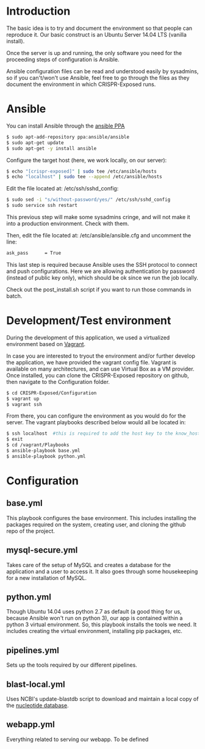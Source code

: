 # Introduction

The basic idea is to try and document the environment so that people
can reproduce it. Our basic construct is an Ubuntu Server 14.04 LTS
(vanilla install).

Once the server is up and running, the only software you need for the
proceeding steps of configuration is Ansible.

Ansible configuration files can be read and understood easily by
sysadmins, so if you can't/won't use Ansible, feel free to go through
the files as they document the environment in which CRISPR-Exposed
runs.

# Ansible

You can install Ansible through the [ansible PPA](https://launchpad.net/~ansible/+archive/ubuntu/ansible)

```bash
$ sudo apt-add-repository ppa:ansible/ansible
$ sudo apt-get update
$ sudo apt-get -y install ansible
```

Configure the target host (here, we work locally, on our server):

```bash
$ echo "[crispr-exposed]" | sudo tee /etc/ansible/hosts
$ echo "localhost" | sudo tee --append /etc/ansible/hosts
```

Edit the file located at: /etc/ssh/sshd_config:

```bash
$ sudo sed -i "s/without-password/yes/" /etc/ssh/sshd_config
$ sudo service ssh restart
```

This previous step will make some sysadmins cringe, and will not make
it into a production environment. Check with them.

Then, edit the file located at: /etc/ansible/ansible.cfg and uncomment
the line:

```bash
ask_pass      = True

```

This last step is required because Ansible uses the SSH protocol to
connect and push configurations. Here we are allowing authentication
by password (instead of public key only), which should be ok since we
run the job locally.

Check out the post_install.sh script if you want to run those commands
in batch.

# Development/Test environment

During the development of this application, we used a virtualized
environment based on [Vagrant](https://www.vagrantup.com/downloads.html).

In case you are interested to tryout the environment and/or further
develop the application, we have provided the vagrant config
file. Vagrant is available on many architectures, and can use Virtual
Box as a VM provider. Once installed, you can clone the CRISPR-Exposed
repository on github, then navigate to the Configuration folder.

```bash
$ cd CRISPR-Exposed/Configuration
$ vagrant up
$ vagrant ssh
```

From there, you can configure the environment as you would do for the
server. The vagrant playbooks described below would all be located in:

```bash
$ ssh localhost  #this is required to add the host key to the know_hosts
$ exit
$ cd /vagrant/Playbooks
$ ansible-playbook base.yml
$ ansible-playbook python.yml
```

# Configuration

## base.yml

This playbook configures the base environment. This includes
installing the packages required on the system, creating user, and
cloning the github repo of the project.

## mysql-secure.yml

Takes care of the setup of MySQL and creates a database for the
application and a user to access it. It also goes through some
housekeeping for a new installation of MySQL.

## python.yml

Though Ubuntu 14.04 uses python 2.7 as default (a good thing for us,
because Ansible won't run on python 3), our app is contained within a
python 3 virtual environment. So, this playbook installs the tools we
need. It includes creating the virtual environment, installing pip
packages, etc.

## pipelines.yml

Sets up the tools required by our different pipelines. 

## blast-local.yml

Uses NCBI's update-blastdb script to download and maintain a local
copy of the [nucleotide database](ftp://ftp.ncbi.nlm.nih.gov/blast/db/README).

## webapp.yml

Everything related to serving our webapp. To be defined